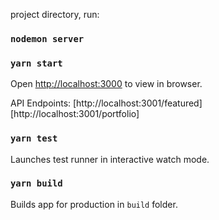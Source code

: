 project directory, run:
### `nodemon server`
### `yarn start`

Open [http://localhost:3000](http://localhost:3000) to view in browser.

API Endpoints:
[http://localhost:3001/featured]
[http://localhost:3001/portfolio]

### `yarn test`
Launches test runner in interactive watch mode.

### `yarn build`
Builds app for production in `build` folder.